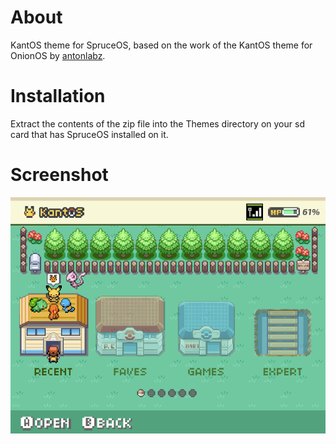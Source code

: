 # About

KantOS theme for SpruceOS, based on the work of the KantOS theme for OnionOS by [antonlabz](https://github.com/antonlabz/KantOS).

# Installation

Extract the contents of the zip file into the Themes directory on your sd card that has SpruceOS installed on it.

# Screenshot

![previews](preview.gif)